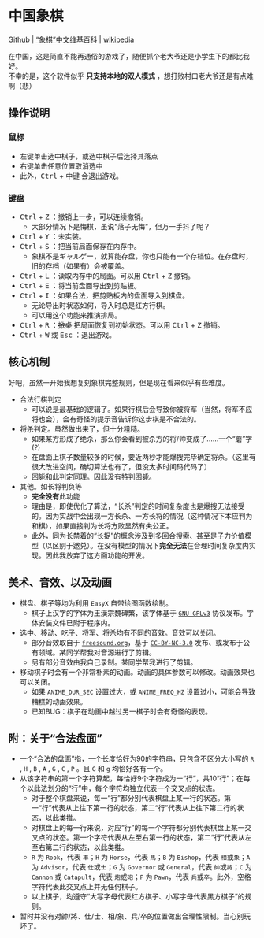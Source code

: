 # 中国象棋

[Github](https://github.com/CallMeMushroom/chessgame) | [“象棋”中文维基百科](https://zh.wikipedia.org/wiki/%E8%B1%A1%E6%A3%8B) | [wikipedia](https://en.wikipedia.org/wiki/Xiangqi)

在中国，这是简直不能再通俗的游戏了，随便抓个老大爷还是小学生下的都比我好。  
不幸的是，这个软件似乎 **只支持本地的双人模式** ，想打败村口老大爷还是有点难啊（悲）

## 操作说明

### 鼠标

- 左键单击选中棋子，或选中棋子后选择其落点
- 右键单击任意位置取消选中
- 此外，<kbd>Ctrl</kbd> + <kbd>中键</kbd> 会退出游戏。

### 键盘

- <kbd>Ctrl</kbd> + <kbd>Z</kbd> ：撤销上一步，可以连续撤销。
  - 大部分情况下是悔棋，虽说“落子无悔”，但万一手抖了呢？
- <kbd>Ctrl</kbd> + <kbd>Y</kbd> ：未实装。
- <kbd>Ctrl</kbd> + <kbd>S</kbd> ：把当前局面保存在内存中。
  - 象棋不是ギャルゲー，就算能存盘，你也只能有一个存档位。在存盘时，旧的存档（如果有）会被覆盖。
- <kbd>Ctrl</kbd> + <kbd>L</kbd> ：读取内存中的局面。可以用 <kbd>Ctrl</kbd> + <kbd>Z</kbd> 撤销。
- <kbd>Ctrl</kbd> + <kbd>E</kbd> ：将当前盘面导出到剪贴板。
- <kbd>Ctrl</kbd> + <kbd>I</kbd> ：如果合法，把剪贴板内的盘面导入到棋盘。
  - 无论导出时状态如何，导入时总是红方行棋。
  - 可以用这个功能来推演排局。
- <kbd>Ctrl</kbd> + <kbd>R</kbd> ：~~掀桌~~ 把局面恢复到初始状态。可以用 <kbd>Ctrl</kbd> + <kbd>Z</kbd> 撤销。
- <kbd>Ctrl</kbd> + <kbd>W</kbd> 或 <kbd>Esc</kbd> ：退出游戏。

## 核心机制

好吧，虽然一开始我想复刻象棋完整规则，但是现在看来似乎有些难度。

- 合法行棋判定
  - 可以说是最基础的逻辑了。如果行棋后会导致你被将军（当然，将军不应将也会），会有奇怪的提示音告诉你这步棋是不合法的。
- 将杀判定。虽然做出来了，但十分粗糙。
  - 如果某方形成了绝杀，那么你会看到被杀方的将/帅变成了……一个“蘑”字(?)
  - 在盘面上棋子数量较多的时候，要近两秒才能爆搜完毕确定将杀。（这里有很大改进空间，确切算法也有了，但没太多时间码代码了）
  - 困毙和此判定同理。因此没有特判困毙。
- 其他。如长将判负等
  - **完全没有**此功能
  - 理由是，即使优化了算法，“长杀”判定的时间复杂度也是爆搜无法接受的。因为实战中会出现一方长杀、一方长将的情况（这种情况下本应判为和棋），如果直接判为长将方败显然有失公正。
  - 此外，同为长禁着的“长捉”的概念涉及到多回合搜索、甚至是子力价值模型（以区别于邀兑）。在没有模型的情况下**完全无法**在合理时间复杂度内实现。因此我放弃了这方面功能的开发。

## 美术、音效、以及动画

- 棋盘、棋子等均为利用 `EasyX` 自带绘图函数绘制。
  - 棋子上汉字的字体为王漢宗魏碑繁，该字体基于 [`GNU GPLv3`](https://www.gnu.org/licenses/gpl-3.0.txt) 协议发布。字体安装文件已附于程序内。
- 选中、移动、吃子、将军、将杀均有不同的音效。音效可以关闭。
  - 部分音效取自于 [`freesound.org`](https://freesound.org/)，基于 [`CC-BY-NC-3.0`](https://creativecommons.org/licenses/by-nc/3.0/) 发布、或发布于公有领域。某同学帮我对音源进行了剪辑。
  - 另有部分音效由我自己录制。某同学帮我进行了剪辑。
- 移动棋子时会有一个非常朴素的动画。动画的具体参数可以修改。动画效果也可以关闭。
  - 如果 `ANIME_DUR_SEC` 设置过大，或 `ANIME_FREQ_HZ` 设置过小，可能会导致糟糕的动画效果。
  - 已知BUG：棋子在动画中越过另一棋子时会有奇怪的表现。

## 附：关于“合法盘面”

- 一个“合法的盘面”指，一个长度恰好为90的字符串，只包含不区分大小写的 `R` , `H` , `B` , `A` , `G` , `C` , `P` 。且 `G` 和 `g` 均恰好各有一个。
- 从该字符串的第一个字符算起，每恰好9个字符成为一“行”，共10“行”；在每个以此法划分的“行”中，每个字符均独立代表一个交叉点的状态。
  - 对于整个棋盘来说，每一“行”都分别代表棋盘上某一行的状态。第一“行”代表从上往下第一行的状态，第二“行”代表从上往下第二行的状态，以此类推。
  - 对棋盘上的每一行来说，对应“行”的每一个字符都分别代表棋盘上某一交叉点的状态。第一个字符代表从左至右第一行的状态，第二“行”代表从左至右第二行的状态，以此类推。
  - `R` 为 `Rook`，代表 `車`；`H` 为 `Horse`，代表 `馬`；`B` 为 `Bishop`，代表 `相`或`象`；`A` 为 `Advisor`，代表 `仕`或`士`；`G` 为 `Governor` 或 `General`，代表 `帥`或`將`；`C` 为 `Cannon` 或 `Catapult`，代表 `炮`或`砲`；`P` 为 `Pawn`，代表 `兵`或`卒`。此外，空格字符代表此交叉点上并无任何棋子。
  - 以上棋子，均遵守“大写字母代表红方棋子、小写字母代表黑方棋子”的规则。
- 暂时并没有对帥/將、仕/士、相/象、兵/卒的位置做出合理性限制。当心别玩坏了。
